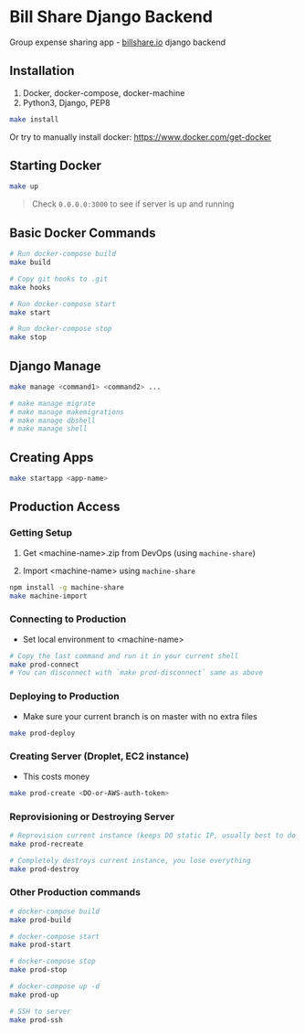 # Bill Share Django Backend

Group expense sharing app - [billshare.io](https://billshare.io/) django backend

## Installation

1. Docker, docker-compose, docker-machine
2. Python3, Django, PEP8

```Bash
make install
```

Or try to manually install docker: https://www.docker.com/get-docker

## Starting Docker

```Bash
make up
```

> Check `0.0.0.0:3000` to see if server is up and running

## Basic Docker Commands

```Bash
# Run docker-compose build
make build

# Copy git hooks to .git
make hooks

# Run docker-compose start
make start

# Run docker-compose stop
make stop
```

## Django Manage

```Bash
make manage <command1> <command2> ...

# make manage migrate
# make manage makemigrations
# make manage dbshell
# make manage shell
```

## Creating Apps

```Bash
make startapp <app-name>
```

## Production Access

### Getting Setup

1. Get \<machine-name\>.zip from DevOps (using `machine-share`)

2. Import \<machine-name\> using `machine-share`

```Bash
npm install -g machine-share
make machine-import
```

### Connecting to Production

* Set local environment to \<machine-name\>

```Bash
# Copy the last command and run it in your current shell
make prod-connect
# You can disconnect with `make prod-disconnect` same as above
```

### Deploying to Production

* Make sure your current branch is on master with no extra files

```Bash
make prod-deploy
```

### Creating Server (Droplet, EC2 instance)

* This costs money

```Bash
make prod-create <DO-or-AWS-auth-token>
```

### Reprovisioning or Destroying Server

```Bash
# Reprovision current instance (keeps DO static IP, usually best to do this)
make prod-recreate

# Completely destroys current instance, you lose everything
make prod-destroy
```

### Other Production commands

```Bash
# docker-compose build
make prod-build

# docker-compose start
make prod-start

# docker-compose stop
make prod-stop

# docker-compose up -d
make prod-up

# SSH to server
make prod-ssh
```
